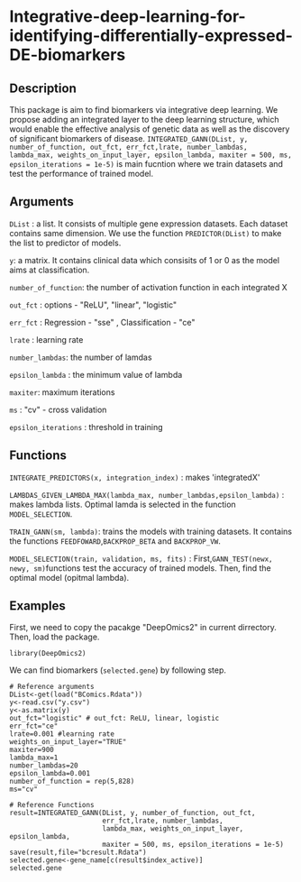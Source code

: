 # Integrative-deep-learning-for-identifying-differentially-expressed-DE-biomarkers
## Description
This package is aim to find biomarkers via integrative deep learning. We propose adding an integrated layer to the deep learning structure, which would enable the effective analysis of genetic data as well as the discovery of significant biomarkers of disease. `INTEGRATED_GANN(DList, y, number_of_function, out_fct,
                       err_fct,lrate, number_lambdas,
                       lambda_max, weights_on_input_layer, epsilon_lambda,
                       maxiter = 500, ms, epsilon_iterations = 1e-5)` is main fucntion where we train datasets and test the performance of trained model.

## Arguments

`DList` : a list. It consists of multiple gene expression datasets. Each dataset contains same dimension. We use the function `PREDICTOR(DList)` to make the list to predictor of models. 

`y`: a matrix. It contains clinical data which consisits of 1 or 0 as the model aims at classification.

`number_of_function`:	the number of activation function in each integrated X 

`out_fct`	: options - "ReLU", "linear", "logistic"

`err_fct` :	Regression - "sse" , Classification - "ce"

`lrate` : learning rate	

`number_lambdas`:	the number of lamdas

`epsilon_lambda` :	the minimum value of lambda

`maxiter`:	maximum iterations

`ms` :	"cv" - cross validation

`epsilon_iterations` : threshold in training

## Functions

`INTEGRATE_PREDICTORS(x, integration_index)` : makes 'integratedX'

`LAMBDAS_GIVEN_LAMBDA_MAX(lambda_max, number_lambdas,epsilon_lambda)` : makes lambda lists. Optimal lamda is selected in the function `MODEL_SELECTION`.

`TRAIN_GANN(sm, lambda)`: trains the models with training datasets. It contains the functions `FEEDFOWARD`,`BACKPROP_BETA` and `BACKPROP_VW`.

`MODEL_SELECTION(train, validation, ms, fits)` : First,`GANN_TEST(newx, newy, sm)`functions test the accuracy of trained models. Then, find the optimal model (opitmal lambda).


## Examples 

First, we need to copy the pacakge "DeepOmics2" in current dirrectory. 
Then, load the package. 
```{r}
library(DeepOmics2)
```


We can find biomarkers (`selected.gene`) by following step.

```{r}
# Reference arguments 
DList<-get(load("BComics.Rdata"))
y<-read.csv("y.csv")
y<-as.matrix(y)
out_fct="logistic" # out_fct: ReLU, linear, logistic
err_fct="ce"
lrate=0.001 #learning rate
weights_on_input_layer="TRUE" 
maxiter=900
lambda_max=1
number_lambdas=20
epsilon_lambda=0.001
number_of_function = rep(5,828)
ms="cv"

# Reference Functions
result=INTEGRATED_GANN(DList, y, number_of_function, out_fct,
                       err_fct,lrate, number_lambdas,
                       lambda_max, weights_on_input_layer, epsilon_lambda,
                       maxiter = 500, ms, epsilon_iterations = 1e-5)
save(result,file="bcresult.Rdata")
selected.gene<-gene_name[c(result$index_active)]
selected.gene
```
